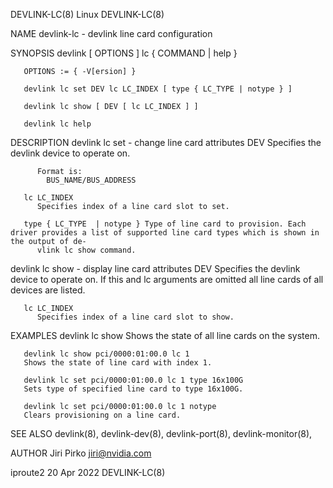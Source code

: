 DEVLINK-LC(8)								     Linux								 DEVLINK-LC(8)

NAME
       devlink-lc - devlink line card configuration

SYNOPSIS
       devlink [ OPTIONS ] lc  { COMMAND | help }

       OPTIONS := { -V[ersion] }

       devlink lc set DEV lc LC_INDEX [ type { LC_TYPE | notype } ]

       devlink lc show [ DEV [ lc LC_INDEX ] ]

       devlink lc help

DESCRIPTION
   devlink lc set - change line card attributes
       DEV    Specifies the devlink device to operate on.

		  Format is:
		    BUS_NAME/BUS_ADDRESS

       lc LC_INDEX
	      Specifies index of a line card slot to set.

       type { LC_TYPE  | notype } Type of line card to provision. Each driver provides a list of supported line card types which is shown in the output of de‐
	      vlink lc show command.

   devlink lc show - display line card attributes
       DEV    Specifies the devlink device to operate on. If this and lc arguments are omitted all line cards of all devices are listed.

       lc LC_INDEX
	      Specifies index of a line card slot to show.

EXAMPLES
       devlink lc show
	   Shows the state of all line cards on the system.

       devlink lc show pci/0000:01:00.0 lc 1
	   Shows the state of line card with index 1.

       devlink lc set pci/0000:01:00.0 lc 1 type 16x100G
	   Sets type of specified line card to type 16x100G.

       devlink lc set pci/0000:01:00.0 lc 1 notype
	   Clears provisioning on a line card.

SEE ALSO
       devlink(8), devlink-dev(8), devlink-port(8), devlink-monitor(8),

AUTHOR
       Jiri Pirko <jiri@nvidia.com>

iproute2								  20 Apr 2022								 DEVLINK-LC(8)
